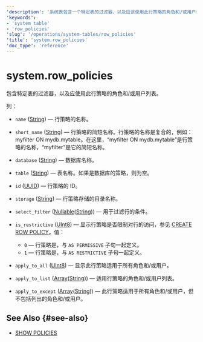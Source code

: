 ```yaml
---
'description': '系统表包含一个特定表的过滤器，以及应该使用此行策略的角色和/或用户列表。'
'keywords':
- 'system table'
- 'row_policies'
'slug': '/operations/system-tables/row_policies'
'title': 'system.row_policies'
'doc_type': 'reference'
---
```



# system.row_policies

包含特定表的过滤器，以及应使用此行策略的角色和/或用户列表。

列：
- `name` ([String](../../sql-reference/data-types/string.md)) — 行策略的名称。

- `short_name` ([String](../../sql-reference/data-types/string.md)) — 行策略的简短名称。行策略的名称是复合的，例如：myfilter ON mydb.mytable。在这里，“myfilter ON mydb.mytable”是行策略的名称，“myfilter”是它的简短名称。

- `database` ([String](../../sql-reference/data-types/string.md)) — 数据库名称。

- `table` ([String](../../sql-reference/data-types/string.md)) — 表名称。如果是数据库的策略，则为空。

- `id` ([UUID](../../sql-reference/data-types/uuid.md)) — 行策略的 ID。

- `storage` ([String](../../sql-reference/data-types/string.md)) — 行策略存储的目录名称。

- `select_filter` ([Nullable](../../sql-reference/data-types/nullable.md)([String](../../sql-reference/data-types/string.md))) — 用于过滤行的条件。

- `is_restrictive` ([UInt8](/sql-reference/data-types/int-uint#integer-ranges)) — 显示行策略是否限制对行的访问，参见 [CREATE ROW POLICY](/sql-reference/statements/create/row-policy)。值：
  - `0` — 行策略是，与 `AS PERMISSIVE` 子句一起定义。
  - `1` — 行策略是，与 `AS RESTRICTIVE` 子句一起定义。

- `apply_to_all` ([UInt8](/sql-reference/data-types/int-uint#integer-ranges)) — 显示此行策略适用于所有角色和/或用户。

- `apply_to_list` ([Array](../../sql-reference/data-types/array.md)([String](../../sql-reference/data-types/string.md))) — 适用行策略的角色和/或用户列表。

- `apply_to_except` ([Array](../../sql-reference/data-types/array.md)([String](../../sql-reference/data-types/string.md))) — 此行策略适用于所有角色和/或用户，但不包括列出的角色和/或用户。

## See Also {#see-also}

- [SHOW POLICIES](/sql-reference/statements/show#show-policies)
